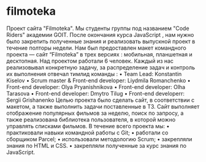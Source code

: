 # filmoteka

Проект сайта "Filmoteka".
Мы студенты группы под названием "Code Riders" академии GOIT. 
После окончания курса JavaScript , нам нужно было закрепить   полученные знания и реализовать  выпускной проект в течение полторы недели.
Нам был предоставлен макет командного проекта — сайт “Filmoteka” в трех версиях : мобильная, планшетная и десктопная.
Над проектом работали 6 человек. Каждый из нас реализовывал конкретную задачу, за распределение задач и контроль их выполнения отвечал тимлид команды :
    • Team Lead: Konstantin Kiselov
    • Scrum master & Front-end developer: Liydmila Romanchenko
    • Front-end developer: Olya Pryanishnikova
    • Front-end developer: Olha Tarasova
    • Front-end developer: Dmytro Tilug
    • Front-end developerr: Sergii Grishanenko
Целью проекта было сделать сайт, в соответствии с макетом, а также выполнить задачи поставленные в ТЗ. Сайт выполняет отображение популярных фильмов за неделю, поиск по запросу, а также реализована библиотека пользователя, в которой можно управлять списками фильмов.
В течение всего проекта мы:
    • практиковали навыки командной работы с Git;
    • работали со сборщиком Parcel;
    • использовали методологию Scrum;
    • закрепляли знания по HTML и CSS.
    • закрепляли полученные за курс знания по JavaScript.
